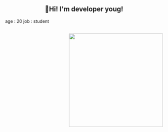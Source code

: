 <body>
  <h2 align="center">👋Hi! I'm developer youg!</h2>
  <p>
    age : 20
    job : student
  </p>
  <br>
  <div>
    <img align="right" src="https://img1.daumcdn.net/thumb/R1280x0.fgif/?fname=http://t1.daumcdn.net/brunch/service/user/7JRW/image/NLdOFBMRyHsBm1l847vneqtWi9s.gif" width="300">
  </div>
</body>
